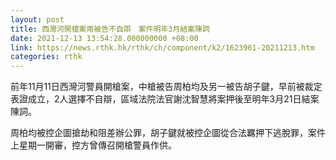```yaml
---
layout: post
title: 西灣河開槍案兩被告不自辯　案件明年3月結案陳詞
date: 2021-12-13 13:54:28.000000000 +08:00
link: https://news.rthk.hk/rthk/ch/component/k2/1623961-20211213.htm
categories: rthk
---
```


前年11月11日西灣河警員開槍案，中槍被告周柏均及另一被告胡子鍵，早前被裁定表證成立，2人選擇不自辯，區域法院法官謝沈智慧將案押後至明年3月21日結案陳詞。

周柏均被控企圖搶劫和阻差辦公罪，胡子鍵就被控企圖從合法羈押下逃脫罪，案件上星期一開審，控方曾傳召開槍警員作供。
